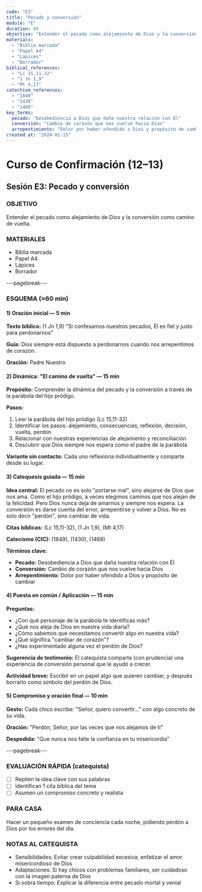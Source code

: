 ```yaml
---
code: "E3"
title: "Pecado y conversión"
module: "E"
duration: 60
objective: "Entender el pecado como alejamiento de Dios y la conversión como camino de vuelta."
materials:
  - "Biblia marcada"
  - "Papel A4"
  - "Lápices"
  - "Borrador"
biblical_references:
  - "Lc 15,11-32"
  - "1 Jn 1,9"
  - "Mt 4,17"
catechism_references:
  - "1849"
  - "1430"
  - "1468"
key_terms:
  pecado: "Desobediencia a Dios que daña nuestra relación con Él"
  conversión: "Cambio de corazón que nos vuelve hacia Dios"
  arrepentimiento: "Dolor por haber ofendido a Dios y propósito de cambiar"
created_at: "2024-01-15"
---
```


# Curso de Confirmación (12–13)
## Sesión E3: Pecado y conversión

### OBJETIVO
Entender el pecado como alejamiento de Dios y la conversión como camino de vuelta.

### MATERIALES
- Biblia marcada
- Papel A4
- Lápices
- Borrador

---pagebreak---

### ESQUEMA (≈60 min)

#### 1) Oración inicial — 5 min
**Texto bíblico:** (1 Jn 1,9) "Si confesamos nuestros pecados, Él es fiel y justo para perdonarnos"

**Guía:** Dios siempre está dispuesto a perdonarnos cuando nos arrepentimos de corazón.

**Oración:** Padre Nuestro

#### 2) Dinámica: "El camino de vuelta" — 15 min
**Propósito:** Comprender la dinámica del pecado y la conversión a través de la parábola del hijo pródigo.

**Pasos:**
1. Leer la parábola del hijo pródigo (Lc 15,11-32)
2. Identificar los pasos: alejamiento, consecuencias, reflexión, decisión, vuelta, perdón
3. Relacionar con nuestras experiencias de alejamiento y reconciliación
4. Descubrir que Dios siempre nos espera como el padre de la parábola

**Variante sin contacto:** Cada uno reflexiona individualmente y comparte desde su lugar.

#### 3) Catequesis guiada — 15 min
**Idea central:** El pecado no es solo "portarse mal", sino alejarse de Dios que nos ama. Como el hijo pródigo, a veces elegimos caminos que nos alejan de la felicidad. Pero Dios nunca deja de amarnos y siempre nos espera. La conversión es darse cuenta del error, arrepentirse y volver a Dios. No es solo decir "perdón", sino cambiar de vida.

**Citas bíblicas:** (Lc 15,11-32), (1 Jn 1,9), (Mt 4,17)

**Catecismo (CIC):** (1849), (1430), (1468)

**Términos clave:**
- **Pecado:** Desobediencia a Dios que daña nuestra relación con Él
- **Conversión:** Cambio de corazón que nos vuelve hacia Dios
- **Arrepentimiento:** Dolor por haber ofendido a Dios y propósito de cambiar

#### 4) Puesta en común / Aplicación — 15 min
**Preguntas:**
- ¿Con qué personaje de la parábola te identificas más?
- ¿Qué nos aleja de Dios en nuestra vida diaria?
- ¿Cómo sabemos que necesitamos convertir algo en nuestra vida?
- ¿Qué significa "cambiar de corazón"?
- ¿Has experimentado alguna vez el perdón de Dios?

**Sugerencia de testimonio:** El catequista comparte (con prudencia) una experiencia de conversión personal que le ayudó a crecer.

**Actividad breve:** Escribir en un papel algo que quieren cambiar, y después borrarlo como símbolo del perdón de Dios.

#### 5) Compromiso y oración final — 10 min
**Gesto:** Cada chico escribe: "Señor, quiero convertir..." con algo concreto de su vida.

**Oración:** "Perdón, Señor, por las veces que nos alejamos de ti"

**Despedida:** "Que nunca nos falte la confianza en tu misericordia"

---pagebreak---

### EVALUACIÓN RÁPIDA (catequista)
- [ ] Repiten la idea clave con sus palabras
- [ ] Identifican 1 cita bíblica del tema
- [ ] Asumen un compromiso concreto y realista

### PARA CASA
Hacer un pequeño examen de conciencia cada noche, pidiendo perdón a Dios por los errores del día.

### NOTAS AL CATEQUISTA
- Sensibilidades: Evitar crear culpabilidad excesiva; enfatizar el amor misericordioso de Dios
- Adaptaciones: Si hay chicos con problemas familiares, ser cuidadoso con la imagen paterna de Dios
- Si sobra tiempo: Explicar la diferencia entre pecado mortal y venial